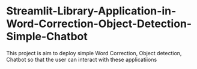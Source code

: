 # Streamlit-Library-Application-in-Word-Correction-Object-Detection-Simple-Chatbot
This project is aim to deploy simple Word Correction, Object detection, Chatbot so that the user can interact with these applicatiions
